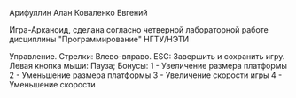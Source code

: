 Арифуллин Алан Коваленко Евгений

Игра-Арканоид, сделана согласно четверной лабораторной работе дисциплины "Программирование" НГТУ/НЭТИ

Управление. Стрелки: Влево-вправо. ESC: Завершить и сохранить игру. Левая кнопка мыши: Пауза; Бонусы: 1 - Увеличение размера платформы 2 - Уменьшение размера платформы 3 - Увеличение скорости игры 4 - Уменьшение скорости
